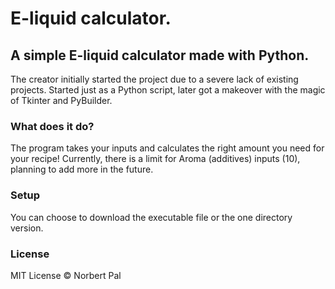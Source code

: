 # E-liquid calculator.
<h2>A simple E-liquid calculator made with Python.</h1>


<p>The creator initially started the project due to a severe lack of existing projects.
Started just as a Python script, later got a makeover with the magic of Tkinter and PyBuilder.</p>
<h3>What does it do?</h3>
<p>The program takes your inputs and calculates the right amount you need for your recipe!
Currently, there is a limit for Aroma (additives) inputs (10), planning to add more in the future.
</p>
<h3>Setup</h3>
<p>You can choose to download the executable file or the one directory version.</p>
<h3>License</h3>
<p>MIT License © Norbert Pal</p>
















